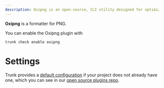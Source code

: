 ```yaml
---
description: Oxipng is an open-source, CLI utility designed for optimizing PNG files. It applies lossless compression techniques to reduce file size.
---
```


**Oxipng** is a formatter for PNG.

You can enable the Oxipng plugin with

```shell
trunk check enable oxipng
```

# Settings


Trunk provides a [default configuration](https://github.com/trunk-io/plugins/tree/main/linters/oxipng) if your project does not already have one,
which you can see in our [open source plugins repo](https://github.com/trunk-io/plugins/tree/main).
